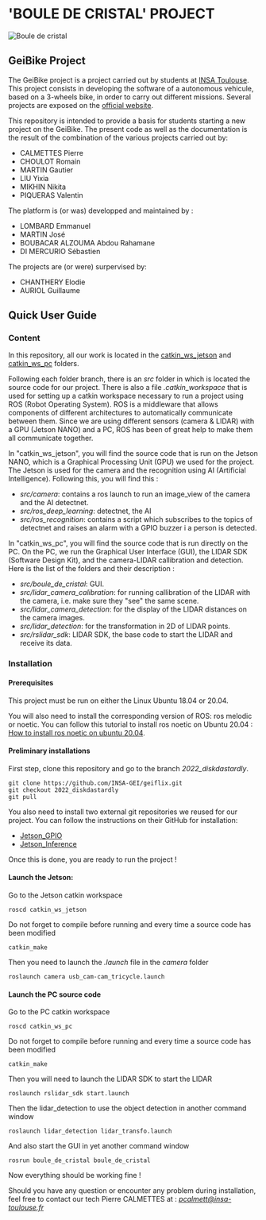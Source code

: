 # 'BOULE DE CRISTAL' PROJECT

![Boule de cristal](https://github.com/INSA-GEI/geiflix/blob/2022_diskdastardly/documentation/Boule_de_cristal.jpg)

## GeiBike Project

The GeiBike project is a project carried out by students at [INSA Toulouse](http://www.insa-toulouse.fr/fr/index.html). This project consists in developing the software of a autonomous vehicule, based on a 3-wheels bike, in order to carry out different missions. Several projects are exposed on the [official website](https://sites.google.com/site/projetsecinsa/).

This repository is intended to provide a basis for students starting a new project on the GeiBike. The present code as well as the documentation is the result of the combination of the various projects carried out by:

* CALMETTES Pierre
* CHOULOT Romain
* MARTIN Gautier
* LIU Yixia
* MIKHIN Nikita
* PIQUERAS Valentin

The platform is (or was) developped and maintained by :

* LOMBARD Emmanuel
* MARTIN José
* BOUBACAR ALZOUMA Abdou Rahamane 
* DI MERCURIO Sébastien


The projects are (or were) surpervised by:

* CHANTHERY Elodie
* AURIOL Guillaume

## Quick User Guide

### Content
In this repository, all our work is located in the [catkin_ws_jetson](https://github.com/INSA-GEI/geiflix/tree/2022_diskdastardly/catkin_ws_jetson) and [catkin_ws_pc](https://github.com/INSA-GEI/geiflix/tree/2022_diskdastardly/catkin_ws_pc) folders. 

Following each folder branch, there is an *src* folder in which is located the source code for our project. There is also a file *.catkin_workspace* that is used for setting up a catkin workspace necessary to run a project using ROS (Robot Operating System). ROS is a middleware that allows components of different architectures to automatically communicate between them. Since we are using different sensors (camera & LIDAR) with a GPU (Jetson NANO) and a PC, ROS has been of great help to make them all communicate together.

In "catkin_ws_jetson", you will find the source code that is run on the Jetson NANO, which is a Graphical Processing Unit (GPU) we used for the project. The Jetson is used for the camera and the recognition using AI (Artificial Intelligence). Following this, you will find this :
* *src/camera*: contains a ros launch to run an image_view of the camera and the AI detectnet.
* *src/ros_deep_learning*: detectnet, the AI
* *src/ros_recognition*: contains a script which subscribes to the topics of detectnet and raises an alarm with a GPIO buzzer i a person is detected. 

In "catkin_ws_pc", you will find the source code that is run directly on the PC. On the PC, we run the Graphical User Interface (GUI), the LIDAR SDK (Software Design Kit), and the camera-LIDAR callibration and detection. Here is the list of the folders and their description : 
* *src/boule_de_cristal*: GUI.
* *src/lidar_camera_calibration*: for running callibration of the LIDAR with the camera, i.e. make sure they "see" the same scene.
* *src/lidar_camera_detection*: for the display of the LIDAR distances on the camera images.
* *src/lidar_detection*: for the transformation in 2D of LIDAR points.
* *src/rslidar_sdk*: LIDAR SDK, the base code to start the LIDAR and receive its data.

### Installation

#### Prerequisites

This project must be run on either the Linux Ubuntu 18.04 or 20.04. 

You will also need to install the corresponding version of ROS: ros melodic or noetic.
You can follow this tutorial to install ros noetic on Ubuntu 20.04 : [How to install ros noetic on ubuntu 20.04](https://linoxide.com/how-to-install-ros-noetic-on-ubuntu-20-04/).

#### Preliminary installations 

First step, clone this repository and go to the branch *2022_diskdastardly*.

    git clone https://github.com/INSA-GEI/geiflix.git 
    git checkout 2022_diskdastardly 
    git pull
    
You also need to install two external git repositories we reused for our project. You can follow the instructions on their GitHub for installation:
* [Jetson_GPIO](https://github.com/NVIDIA/jetson-gpio)
* [Jetson_Inference](https://github.com/dusty-nv/ros_deep_learning.git)

Once this is done, you are ready to run the project !

#### Launch the Jetson:

Go to the Jetson catkin workspace

    roscd catkin_ws_jetson
    
Do not forget to compile before running and every time a source code has been modified

    catkin_make
    
Then you need to launch the *.launch* file in the *camera* folder

    roslaunch camera usb_cam-cam_tricycle.launch


#### Launch the PC source code

Go to the PC catkin workspace

    roscd catkin_ws_pc
    
Do not forget to compile before running and every time a source code has been modified

    catkin_make
    
Then you will need to launch the LIDAR SDK to start the LIDAR

    roslaunch rslidar_sdk start.launch
    
Then the lidar_detection to use the object detection in another command window

    roslaunch lidar_detection lidar_transfo.launch

And also start the GUI in yet another command window

    rosrun boule_de_cristal boule_de_cristal
    
Now everything should be working fine ! 


Should you have any question or encounter any problem during installation, feel free to contact our tech Pierre CALMETTES at : *pcalmett@insa-toulouse.fr*
